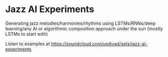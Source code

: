 # Jazz AI Experiments

Generating jazz melodies/harmonies/rhythms using LSTMs/RNNs/deep learning/any AI or algorithmic composition approach under the sun (mostly LSTMs to start with)

Listen to examples at https://soundcloud.com/usdivad/sets/jazz-ai-experiments